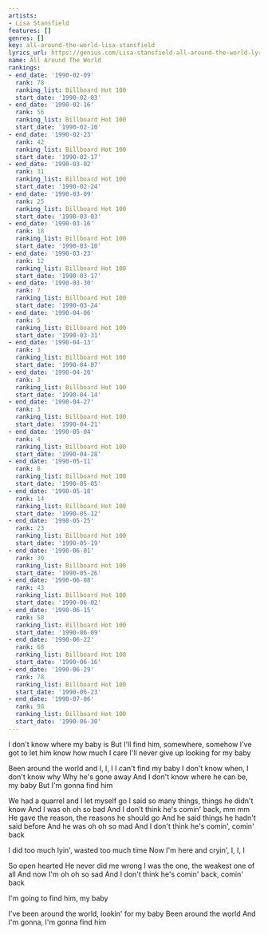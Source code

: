 ```yaml
---
artists:
- Lisa Stansfield
features: []
genres: []
key: all-around-the-world-lisa-stansfield
lyrics_url: https://genius.com/Lisa-stansfield-all-around-the-world-lyrics
name: All Around The World
rankings:
- end_date: '1990-02-09'
  rank: 78
  ranking_list: Billboard Hot 100
  start_date: '1990-02-03'
- end_date: '1990-02-16'
  rank: 56
  ranking_list: Billboard Hot 100
  start_date: '1990-02-10'
- end_date: '1990-02-23'
  rank: 42
  ranking_list: Billboard Hot 100
  start_date: '1990-02-17'
- end_date: '1990-03-02'
  rank: 31
  ranking_list: Billboard Hot 100
  start_date: '1990-02-24'
- end_date: '1990-03-09'
  rank: 25
  ranking_list: Billboard Hot 100
  start_date: '1990-03-03'
- end_date: '1990-03-16'
  rank: 18
  ranking_list: Billboard Hot 100
  start_date: '1990-03-10'
- end_date: '1990-03-23'
  rank: 12
  ranking_list: Billboard Hot 100
  start_date: '1990-03-17'
- end_date: '1990-03-30'
  rank: 7
  ranking_list: Billboard Hot 100
  start_date: '1990-03-24'
- end_date: '1990-04-06'
  rank: 5
  ranking_list: Billboard Hot 100
  start_date: '1990-03-31'
- end_date: '1990-04-13'
  rank: 3
  ranking_list: Billboard Hot 100
  start_date: '1990-04-07'
- end_date: '1990-04-20'
  rank: 3
  ranking_list: Billboard Hot 100
  start_date: '1990-04-14'
- end_date: '1990-04-27'
  rank: 3
  ranking_list: Billboard Hot 100
  start_date: '1990-04-21'
- end_date: '1990-05-04'
  rank: 4
  ranking_list: Billboard Hot 100
  start_date: '1990-04-28'
- end_date: '1990-05-11'
  rank: 8
  ranking_list: Billboard Hot 100
  start_date: '1990-05-05'
- end_date: '1990-05-18'
  rank: 14
  ranking_list: Billboard Hot 100
  start_date: '1990-05-12'
- end_date: '1990-05-25'
  rank: 23
  ranking_list: Billboard Hot 100
  start_date: '1990-05-19'
- end_date: '1990-06-01'
  rank: 30
  ranking_list: Billboard Hot 100
  start_date: '1990-05-26'
- end_date: '1990-06-08'
  rank: 43
  ranking_list: Billboard Hot 100
  start_date: '1990-06-02'
- end_date: '1990-06-15'
  rank: 58
  ranking_list: Billboard Hot 100
  start_date: '1990-06-09'
- end_date: '1990-06-22'
  rank: 68
  ranking_list: Billboard Hot 100
  start_date: '1990-06-16'
- end_date: '1990-06-29'
  rank: 78
  ranking_list: Billboard Hot 100
  start_date: '1990-06-23'
- end_date: '1990-07-06'
  rank: 98
  ranking_list: Billboard Hot 100
  start_date: '1990-06-30'
---
```

I don't know where my baby is
But I'll find him, somewhere, somehow
I've got to let him know how much I care
I'll never give up looking for my baby


Been around the world and I, I, I
I can't find my baby
I don't know when, I don't know why
Why he's gone away
And I don't know where he can be, my baby
But I'm gonna find him


We had a quarrel and I let myself go
I said so many things, things he didn't know
And I was oh oh so bad
And I don't think he's comin' back, mm mm
He gave the reason, the reasons he should go
And he said things he hadn't said before
And he was oh oh so mad
And I don't think he's comin', comin' back


I did too much lyin', wasted too much time
Now I'm here and cryin', I, I, I




So open hearted
He never did me wrong
I was the one, the weakest one of all
And now I'm oh oh so sad
And I don't think he's comin' back, comin' back




I'm going to find him, my baby




I've been around the world, lookin' for my baby
Been around the world
And I'm gonna, I'm gonna find him
